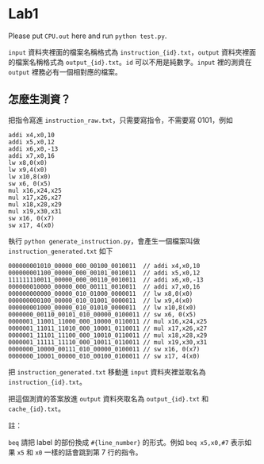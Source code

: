 # Lab1

Please put `CPU.out` here and run `python test.py`.

`input` 資料夾裡面的檔案名稱格式為 `instruction_{id}.txt`，`output` 資料夾裡面的檔案名稱格式為 `output_{id}.txt`。`id` 可以不用是純數字。`input` 裡的測資在 `output` 裡務必有一個相對應的檔案。

## 怎麼生測資？

把指令寫進 `instruction_raw.txt`，只需要寫指令，不需要寫 0101，例如

```
addi x4,x0,10
addi x5,x0,12
addi x6,x0,-13
addi x7,x0,16
lw x8,0(x0)
lw x9,4(x0)
lw x10,8(x0)
sw x6, 0(x5)
mul x16,x24,x25
mul x17,x26,x27
mul x18,x28,x29
mul x19,x30,x31
sw x16, 0(x7)
sw x17, 4(x0)
```

執行 `python generate_instruction.py`，會產生一個檔案叫做 `instruction_generated.txt` 如下

```
000000001010_00000_000_00100_0010011  // addi x4,x0,10
000000001100_00000_000_00101_0010011  // addi x5,x0,12
111111110011_00000_000_00110_0010011  // addi x6,x0,-13
000000010000_00000_000_00111_0010011  // addi x7,x0,16
000000000000_00000_010_01000_0000011  // lw x8,0(x0)
000000000100_00000_010_01001_0000011  // lw x9,4(x0)
000000001000_00000_010_01010_0000011  // lw x10,8(x0)
0000000_00110_00101_010_00000_0100011 // sw x6, 0(x5)
0000001_11001_11000_000_10000_0110011 // mul x16,x24,x25
0000001_11011_11010_000_10001_0110011 // mul x17,x26,x27
0000001_11101_11100_000_10010_0110011 // mul x18,x28,x29
0000001_11111_11110_000_10011_0110011 // mul x19,x30,x31
0000000_10000_00111_010_00000_0100011 // sw x16, 0(x7)
0000000_10001_00000_010_00100_0100011 // sw x17, 4(x0)
```

把 `instruction_generated.txt` 移動進 `input` 資料夾裡並取名為 `instruction_{id}.txt`。

把這個測資的答案放進 `output` 資料夾取名為 `output_{id}.txt` 和 `cache_{id}.txt`。

註：

`beq` 請把 label 的部份換成 `#{line_number}` 的形式。例如 `beq x5,x0,#7` 表示如果 `x5` 和 `x0` 一樣的話會跳到第 7 行的指令。
